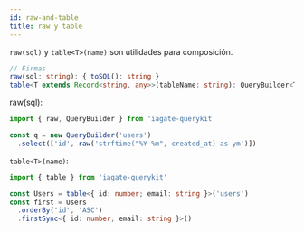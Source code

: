 ```yaml
---
id: raw-and-table
title: raw y table
---
```


`raw(sql)` y `table<T>(name)` son utilidades para composición.

```ts
// Firmas
raw(sql: string): { toSQL(): string }
table<T extends Record<string, any>>(tableName: string): QueryBuilder<T>
```

raw(sql):
```ts
import { raw, QueryBuilder } from 'iagate-querykit'

const q = new QueryBuilder('users')
  .select(['id', raw('strftime("%Y-%m", created_at) as ym')])
```

`table<T>(name)`:
```ts
import { table } from 'iagate-querykit'

const Users = table<{ id: number; email: string }>('users')
const first = Users
  .orderBy('id', 'ASC')
  .firstSync<{ id: number; email: string }>()
``` 